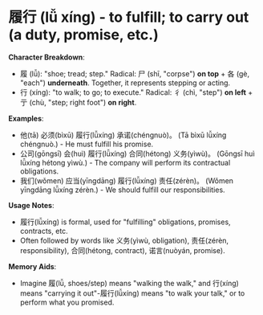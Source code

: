 # **履行 (lǚ xíng) - to fulfill; to carry out (a duty, promise, etc.)**

**Character Breakdown**:  
- 履 (lǚ): "shoe; tread; step." Radical: 尸 (shī, "corpse") **on top** + 各 (gè, "each") **underneath**. Together, it represents stepping or acting.  
- 行 (xíng): "to walk; to go; to execute." Radical: 彳 (chì, "step") **on left** + 亍 (chù, "step; right foot") **on right**.

**Examples**:  
- 他(tā) 必须(bìxū) 履行(lǚxíng) 承诺(chéngnuò)。 (Tā bìxū lǚxíng chéngnuò.) - He must fulfill his promise.  
- 公司(gōngsī) 会(huì) 履行(lǚxíng) 合同(hétong) 义务(yìwù)。 (Gōngsī huì lǚxíng hétong yìwù.) - The company will perform its contractual obligations.  
- 我们(wǒmen) 应当(yīngdāng) 履行(lǚxíng) 责任(zérèn)。 (Wǒmen yīngdāng lǚxíng zérèn.) - We should fulfill our responsibilities.

**Usage Notes**:  
- 履行(lǚxíng) is formal, used for "fulfilling" obligations, promises, contracts, etc.  
- Often followed by words like 义务(yìwù, obligation), 责任(zérèn, responsibility), 合同(hétong, contract), 诺言(nuòyán, promise).

**Memory Aids**:  
- Imagine 履(lǚ, shoes/step) means "walking the walk," and 行(xíng) means "carrying it out"-履行(lǚxíng) means "to walk your talk," or to perform what you promised.
